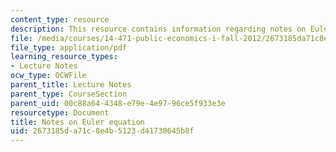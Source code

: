 ```yaml
---
content_type: resource
description: This resource contains information regarding notes on Euler equation.
file: /media/courses/14-471-public-economics-i-fall-2012/2673185da71c8e4b5123d41730645b8f_MIT14_471F12_euler.pdf
file_type: application/pdf
learning_resource_types:
- Lecture Notes
ocw_type: OCWFile
parent_title: Lecture Notes
parent_type: CourseSection
parent_uid: 00c88a64-4348-e79e-4e97-96ce5f933e3e
resourcetype: Document
title: Notes on Euler equation
uid: 2673185d-a71c-8e4b-5123-d41730645b8f
---
```

